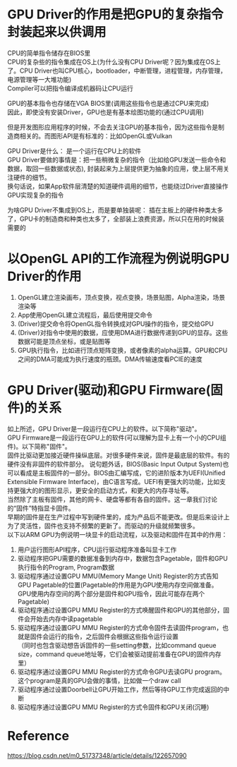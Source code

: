 # GPU Driver的作用是把GPU的复杂指令封装起来以供调用  
CPU的简单指令储存在BIOS里  
CPU的复杂些的指令集成在OS上(为什么没有CPU Driver呢？因为集成在OS上了。CPU Driver也叫CPU核心，bootloader，中断管理，进程管理，内存管理，电源管理等一大堆功能)  
Compiler可以把指令编译成机器码让CPU运行  

GPU的基本指令也存储在VGA BIOS里(调用这些指令也是通过CPU来完成)  
因此，即使没有安装Driver，GPU也是有基本绘图功能的(通过CPU调用)  

但是开发图形应用程序的时候，不会去关注GPU的基本指令，因为这些指令是制造商相关的。而图形API是有标准的：比如OpenGL或Vulkan  

GPU Driver是什么： 是一个运行在CPU上的软件  
GPU Driver要做的事情是：把一些稍微复杂的指令（比如给GPU发送一些命令和数据，取回一些数据或状态), 封装起来为上层提供更为抽象的应用，使上层不用关注硬件的细节。  
换句话说，如果App软件层清楚的知道硬件调用的细节，也能绕过Driver直接操作GPU实现复杂的指令  

为啥GPU Driver不集成到OS上，而是要单独装呢： 插在主板上的硬件种类太多了，GPU卡的制造商和种类也太多了，全部装上浪费资源，所以只在用的时候装需要的  


# 以OpenGL API的工作流程为例说明GPU Driver的作用  
1. OpenGL建立渲染画布，顶点变换，视点变换，场景贴图，Alpha渲染，场景渲染等  
2. App使用OpenGL建立流程后，最后使用提交命令  
3. (Driver)提交命令将OpenGL指令转换成对GPU操作的指令，提交给GPU  
4. (Driver)对指令中使用的数据，应使用DMA进行数据传递到GPU的显存。这些数据可能是顶点坐标，或是贴图等  
5. GPU执行指令，比如进行顶点矩阵变换，或者像素的alpha运算。GPU和CPU之间的DMA可能成为执行速度的瓶颈。DMA传输速度看PCIE的速度  


# GPU Driver(驱动)和GPU Firmware(固件)的关系
如上所述，GPU Driver是一段运行在CPU上的软件。以下简称"驱动"。  
GPU Firmware是一段运行在GPU上的软件(可以理解为显卡上有一个小的CPU组件)。以下简称"固件"。  
固件比驱动更加接近硬件操纵底层。对很多硬件来说，固件是最底层的软件。有的硬件没有非固件的软件部分。
说句题外话，BIOS(Basic Input Output System)也可以看成是主板固件的一部分。BIOS由汇编写成，它的进阶版本为UEFI(Unified Extensible Firmware Interface)，由C语言写成。UEFI有更强大的功能，比如支持更强大的的图形显示，更安全的启动方式，和更大的内存寻址等。  
当然除了主板有固件，其他的网卡、硬盘等都有各自的固件。这一章我们讨论的“固件”特指显卡固件。  
早期的固件是在生产过程中写到硬件里的，成为产品后不能更改。但是后来设计上为了灵活性，固件也支持不频繁的更新了。而驱动的升级就频繁很多。  
以下以ARM GPU为例说明一块显卡的启动流程，以及驱动和固件在其中的作用：  
1. 用户运行图形API程序，CPU运行驱动程序准备叫显卡工作  
2. 驱动程序把GPU需要的数据准备到内存中，数据包含Pagetable，固件和GPU执行指令的Program, Program数据  
3. 驱动程序通过设置GPU MMU(Memory Mange Unit) Register的方式告知GPU Pagetable的位置(Pagetable的作用是为GPU使用内存空间做准备。GPU使用内存空间的两个部分是固件和GPU指令，因此可能存在两个Pagetable)  
4. 驱动程序通过设置GPU MMU Register的方式唤醒固件和GPU的其他部分，固件会开始去内存中读pagetable  
5. 驱动程序通过设置GPU MMU Register的方式命令固件去读固件program，也就是固件会运行的指令，之后固件会根据这些指令运行设置  
  （同时也包含驱动想告诉固件的一些setting参数，比如command queue size，command queue地址等，它们会被驱动提前准备在GPU的固件内存里） 
7. 驱动程序通过设置GPU MMU Register的方式命令GPU去读GPU program。这个program是真的GPU会做的事情，比如做一个draw call  
8. 驱动程序通过设置Doorbell让GPU开始工作，然后等待GPU工作完成返回的中断  
9. 驱动程序通过设置GPU MMU Register的方式令固件和GPU关闭(沉睡)  


# Reference  
https://blog.csdn.net/m0_51737348/article/details/122657090  
